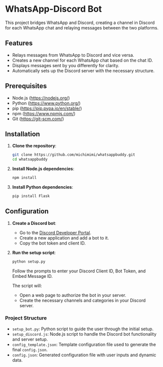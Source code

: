 # WhatsApp-Discord Bot

This project bridges WhatsApp and Discord, creating a channel in Discord for each WhatsApp chat and relaying messages between the two platforms.

## Features

- Relays messages from WhatsApp to Discord and vice versa.
- Creates a new channel for each WhatsApp chat based on the chat ID.
- Displays messages sent by you differently for clarity.
- Automatically sets up the Discord server with the necessary structure.

## Prerequisites

- Node.js (https://nodejs.org/)
- Python (https://www.python.org/)
- pip (https://pip.pypa.io/en/stable/)
- npm (https://www.npmjs.com/)
- Git (https://git-scm.com/)

## Installation

1. **Clone the repository**:

    ```sh
    git clone https://github.com/michimimi/whatsappbuddy.git
    cd whatsappbuddy
    ```

2. **Install Node.js dependencies**:

    ```sh
    npm install
    ```

3. **Install Python dependencies**:

    ```sh
    pip install Flask
    ```

## Configuration

1. **Create a Discord bot**:

    - Go to the [Discord Developer Portal](https://discord.com/developers/applications).
    - Create a new application and add a bot to it.
    - Copy the bot token and client ID.

2. **Run the setup script**:

    ```sh
    python setup.py
    ```

    Follow the prompts to enter your Discord Client ID, Bot Token, and Embed Message ID.

    The script will:
    - Open a web page to authorize the bot in your server.
    - Create the necessary channels and categories in your Discord server.


### Project Structure

- `setup_bot.py`: Python script to guide the user through the initial setup.
- `setup_discord.js`: Node.js script to handle the Discord bot functionality and server setup.
- `config_template.json`: Template configuration file used to generate the final `config.json`.
- `config.json`: Generated configuration file with user inputs and dynamic data.
